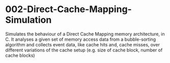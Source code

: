 # 002-Direct-Cache-Mapping-Simulation
Simulates the behaviour of a Direct Cache Mapping memory architecture, in C.
It analyses a given set of memory access data from a bubble-sorting algorithm and collects event data,
like cache hits and, cache misses, over different variations of the cache setup (e.g. size of cache block, number of cache blocks)

